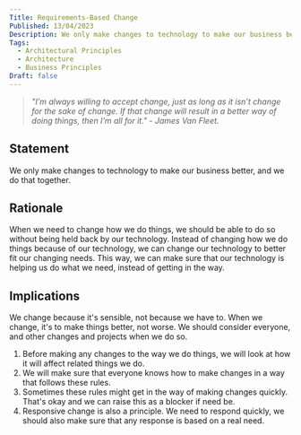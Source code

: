 ```yaml
---
Title: Requirements-Based Change
Published: 13/04/2023
Description: We only make changes to technology to make our business better, and we do that together.
Tags:
  - Architectural Principles
  - Architecture
  - Business Principles
Draft: false
---
```


> *"I’m always willing to accept change, just as long as it isn’t change for the sake of change. If that change will result in a better way of doing things, then I’m all for it." - James Van Fleet.*

## Statement

We only make changes to technology to make our business better, and we do that together.

## Rationale

When we need to change how we do things, we should be able to do so without being held back by our technology. Instead of changing how we do things because of our technology, we can change our technology to better fit our changing needs. This way, we can make sure that our technology is helping us do what we need, instead of getting in the way.

## Implications

We change because it's sensible, not because we have to. When we change, it's to make things better, not worse. We should consider everyone, and other changes and projects when we do so.

1. Before making any changes to the way we do things, we will look at how it will affect related things we do.
2. We will make sure that everyone knows how to make changes in a way that follows these rules.
3. Sometimes these rules might get in the way of making changes quickly. That's okay and we can raise this as a blocker if need be.
4. Responsive change is also a principle. We need to respond quickly, we should also make sure that any response is based on a real need.
